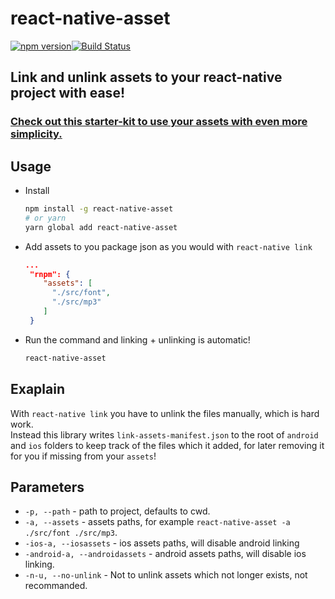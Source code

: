 # react-native-asset
[![npm version](https://badge.fury.io/js/react-native-asset.svg)](https://badge.fury.io/js/react-native-asset)[![Build Status](https://travis-ci.org/unimonkiez/react-native-asset.svg?branch=master)](https://travis-ci.org/unimonkiez/react-native-asset)

## Link and unlink assets to your react-native project with ease!

### [Check out this starter-kit to use your assets with even more simplicity.](https://github.com/unimonkiez/react-platformula-boilerplate)

## Usage
* Install
  ```bash
  npm install -g react-native-asset
  # or yarn
  yarn global add react-native-asset
  ```
* Add assets to you package json as you would with `react-native link`
  ```json
  ...
   "rnpm": {
      "assets": [
        "./src/font",
        "./src/mp3"
      ]
   }
  ```
* Run the command and linking + unlinking is automatic!
  ```bash
  react-native-asset
  ```
## Exaplain
With `react-native link` you have to unlink the files manually, which is hard work.  
Instead this library writes `link-assets-manifest.json` to the root of `android` and `ios` folders to keep track of the files which it added, for later removing it for you if missing from your `assets`!

## Parameters
* `-p, --path` - path to project, defaults to cwd.
* `-a, --assets` - assets paths, for example `react-native-asset -a ./src/font ./src/mp3`.
* `-ios-a, --iosassets` - ios assets paths, will disable android linking
* `-android-a, --androidassets` - android assets paths, will disable ios linking.
* `-n-u, --no-unlink` - Not to unlink assets which not longer exists, not recommanded.

